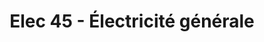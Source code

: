 ---
title: "Elec 45 - Électricité générale"
url: /checy/elec-45-electricite-generale/
shop: électrique
---